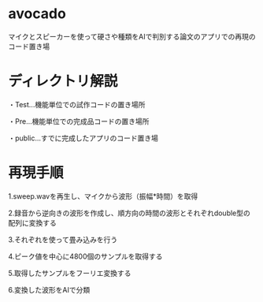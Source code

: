 # avocado
マイクとスピーカーを使って硬さや種類をAIで判別する論文のアプリでの再現のコード置き場

# ディレクトリ解説

・Test...機能単位での試作コードの置き場所

・Pre...機能単位での完成品コードの置き場所

・public...すでに完成したアプリのコード置き場

# 再現手順

1.sweep.wavを再生し、マイクから波形（振幅*時間）を取得

2.録音から逆向きの波形を作成し、順方向の時間の波形とそれぞれdouble型の配列に変換する

3.それぞれを使って畳み込みを行う

4.ピーク値を中心に4800個のサンプルを取得する

5.取得したサンプルをフーリエ変換する

6.変換した波形をAIで分類
